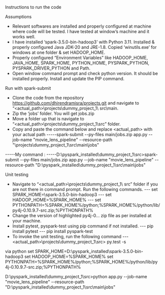 Instructions to run the code

Assumptions
- Relevant softwares are installed and properly configured at machine where code will be tested. I have tested at window’s machine and it works well. 
- I have installed ‘spark-3.5.0-bin-hadoop3’ with Python 3.11. Installed & properly configured Java JDK-20 and JRE-1.8. Copied ‘winutils.exe’ for windows at one folder & set HADOOP_HOME.   
- Properly configured “Environment Variables” like HADOOP_HOME, JAVA_HOME, SPARK_HOME, PYTHON_HOME, PYSPARK_PYTHON, PYSPARK_DRIVER_PYTHON and Path. 
- Open window command prompt and check python version. It should be installed properly. Install and update the PIP command.


Run with spark-submit
- Clone the code from the repository https://github.com/dhirendramisra/projects.git and navigate to “<actual_path>\projects\dummy_project_1\ src\main.
- Zip the ‘jobs’ folder. You will get jobs.zip
- Move a folder up that is navigate to “<actual_path>\projects\dummy_project_1\src” folder.
- Copy and paste the command below and replace <actual_path> with your actual path
-----spark-submit --py-files main/jobs.zip app.py --job-name "movie_lens_pipeline" --resource-path "<actual path>\projects\dummy_project_1\src\main\jobs"

-----My command :
-----D:\pyspark_installed\dummy_project_1\src>spark-submit --py-files main/jobs.zip app.py --job-name "movie_lens_pipeline" --resource-path "D:\pyspark_installed\dummy_project_1\src\main\jobs"


Unit testing
- Navigate to “<actual_path>\projects\dummy_project_1\ src” folder if you are not there in command prompt. Run the following commands.
--- set SPARK_HOME=<spark-home-path>\spark-3.5.0-bin-hadoop3
--- set HADOOP_HOME=%SPARK_HOME%
--- set PYTHONPATH=%SPARK_HOME%/python;%SPARK_HOME%/python/lib/py4j-0.10.9.7-src.zip;%PYTHONPATH% 
- Change the version of highlighted py4j-0… zip file as per installed at your machine. 
- Install pytest, pyspark-test using pip command if not installed.
--- pip install pytest
--- pip install pyspark-test
- To invoke the unit testing, run the following command 
---<actual_path>\projects\dummy_project_1\src> py.test -s



via python 
set SPARK_HOME=D:\pyspark_installed\spark-3.5.0-bin-hadoop3
set HADOOP_HOME=%SPARK_HOME%
set PYTHONPATH=%SPARK_HOME%/python;%SPARK_HOME%/python/lib/py4j-0.10.9.7-src.zip;%PYTHONPATH%

D:\pyspark_installed\dummy_project_1\src>python app.py --job-name "movie_lens_pipeline" --resource-path "D:\pyspark_installed\dummy_project_1\src\main\jobs"

